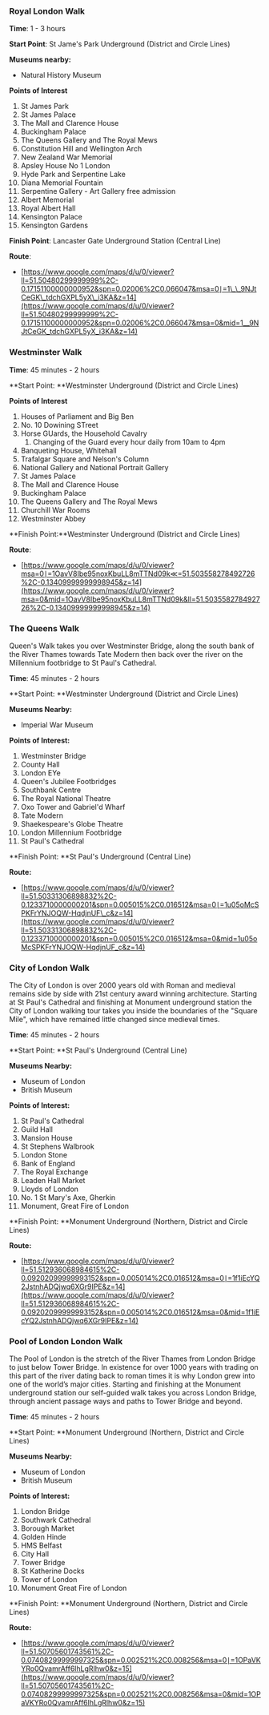 ### Royal London Walk

**Time**: 1 - 3 hours

**Start Point**: St Jame's Park Underground \(District and Circle Lines\)

**Museums nearby:**

* Natural History Museum

**Points of Interest**

1. St James Park
2. St James Palace
3. The Mall and Clarence House
4. Buckingham Palace
5. The Queens Gallery and The Royal Mews
6. Constitution Hill and Wellington Arch
7. New Zealand War Memorial
8. Apsley House No 1 London
9. Hyde Park and Serpentine Lake
10. Diana Memorial Fountain
11. Serpentine Gallery - Art Gallery free admission
12. Albert Memorial
13. Royal Albert Hall
14. Kensington Palace
15. Kensington Gardens

**Finish Point**: Lancaster Gate Underground Station \(Central Line\)

**Route**:

* [https://www.google.com/maps/d/u/0/viewer?ll=51.50480299999999%2C-0.17151100000000952&spn=0.02006%2C0.066047&msa=0∣=1\_\_9NJtCeGK\_tdchGXPL5yX\_i3KA&z=14](https://www.google.com/maps/d/u/0/viewer?ll=51.50480299999999%2C-0.17151100000000952&spn=0.02006%2C0.066047&msa=0&mid=1__9NJtCeGK_tdchGXPL5yX_i3KA&z=14)

### Westminster Walk

**Time**: 45 minutes - 2 hours

**Start Point: **Westminster Underground \(District and Circle Lines\)

**Points of Interest**

1. Houses of Parliament and Big Ben
2. No. 10 Dowining STreet
3. Horse GUards, the Household Cavalry
   1. Changing of the Guard every hour daily from 10am to 4pm
4. Banqueting House, Whitehall
5. Trafalgar Square and Nelson's Column
6. National Gallery and National Portrait Gallery
7. St James Palace
8. The Mall and Clarence House
9. Buckingham Palace
10. The Queens Gallery and The Royal Mews
11. Churchill War Rooms
12. Westminster Abbey

**Finish Point:**Westminster Underground \(District and Circle Lines\)

**Route**:

* [https://www.google.com/maps/d/u/0/viewer?msa=0∣=1OavV8Ibe95noxKbuLL8mTTNd09k≪=51.503558278492726%2C-0.13409999999998945&z=14](https://www.google.com/maps/d/u/0/viewer?msa=0&mid=1OavV8Ibe95noxKbuLL8mTTNd09k&ll=51.503558278492726%2C-0.13409999999998945&z=14)

### The Queens Walk

Queen's Walk takes you over Westminster Bridge, along the south bank of the River Thames towards Tate Modern then back over the river on the Millennium footbridge to St Paul's Cathedral.

**Time**: 45 minutes - 2 hours

**Start Point: **Westminster Underground \(District and Circle Lines\)

**Museums Nearby:**

* Imperial War Museum

**Points of Interest:**

1. Westminster Bridge
2. County Hall
3. London EYe
4. Queen's Jubilee Footbridges
5. Southbank Centre
6. The Royal National Theatre
7. Oxo Tower and Gabriel'd Wharf
8. Tate Modern
9. Shaekespeare's Globe Theatre
10. London Millennium Footbridge
11. St Paul's Cathedral

**Finish Point: **St Paul's Underground \(Central Line\)

**Route:**

* [https://www.google.com/maps/d/u/0/viewer?ll=51.50331306898832%2C-0.1233710000000201&spn=0.005015%2C0.016512&msa=0∣=1u05oMcSPKFrYNJOQW-HqdjnUF\_c&z=14](https://www.google.com/maps/d/u/0/viewer?ll=51.50331306898832%2C-0.1233710000000201&spn=0.005015%2C0.016512&msa=0&mid=1u05oMcSPKFrYNJOQW-HqdjnUF_c&z=14)

### City of London Walk

The City of London is over 2000 years old with Roman and medieval remains side by side with 21st century award winning architecture. Starting at St Paul's Cathedral and finishing at Monument underground station the City of London walking tour takes you inside the boundaries of the "Square Mile", which have remained little changed since medieval times.

**Time**: 45 minutes - 2 hours

**Start Point: **St Paul's Underground \(Central Line\)

**Museums Nearby:**

* Museum of London
* British Museum

**Points of Interest:**

1. St Paul's Cathedral
2. Guild Hall
3. Mansion House
4. St Stephens Walbrook
5. London Stone
6. Bank of England
7. The Royal Exchange
8. Leaden Hall Market
9. Lloyds of London
10. No. 1 St Mary's Axe, Gherkin
11. Monument, Great Fire of London

**Finish Point: **Monument Underground \(Northern, District and Circle Lines\)

**Route:**

* [https://www.google.com/maps/d/u/0/viewer?ll=51.512936068984615%2C-0.09202099999993152&spn=0.005014%2C0.016512&msa=0∣=1f1iEcYQ2JstnhADQjwq6XGr9IPE&z=14](https://www.google.com/maps/d/u/0/viewer?ll=51.512936068984615%2C-0.09202099999993152&spn=0.005014%2C0.016512&msa=0&mid=1f1iEcYQ2JstnhADQjwq6XGr9IPE&z=14)

### Pool of London London Walk

The Pool of London is the stretch of the River Thames from London Bridge to just below Tower Bridge. In existence for over 1000 years with trading on this part of the river dating back to roman times it is why London grew into one of the world’s major cities. Starting and finishing at the Monument underground station our self-guided walk takes you across London Bridge, through ancient passage ways and paths to Tower Bridge and beyond.

**Time**: 45 minutes - 2 hours

**Start Point: **Monument Underground \(Northern, District and Circle Lines\)

**Museums Nearby:**

* Museum of London
* British Museum

**Points of Interest:**

1. London Bridge
2. Southwark Cathedral
3. Borough Market
4. Golden Hinde
5. HMS Belfast
6. City Hall
7. Tower Bridge
8. St Katherine Docks
9. Tower of London
10. Monument Great Fire of London

**Finish Point: **Monument Underground \(Northern, District and Circle Lines\)

**Route:**

* [https://www.google.com/maps/d/u/0/viewer?ll=51.50705601743561%2C-0.07408299999997325&spn=0.002521%2C0.008256&msa=0∣=1OPaVKYRo0QvamrAff6lhLgRlhw0&z=15](https://www.google.com/maps/d/u/0/viewer?ll=51.50705601743561%2C-0.07408299999997325&spn=0.002521%2C0.008256&msa=0&mid=1OPaVKYRo0QvamrAff6lhLgRlhw0&z=15)



